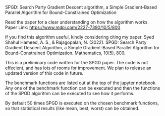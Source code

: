 SPGD: Search Party Gradient Descent algorithm, a Simple Gradient-Based Parallel Algorithm for Bound-Constrained Optimization

Read the paper for a clear understanding on how the algorithm works.
Paper Link: https://www.mdpi.com/2227-7390/10/5/800

If you find this algorithm useful, kindly considering citing my paper.
Syed Shahul Hameed, A. S., & Rajagopalan, N. (2022). SPGD: Search Party Gradient Descent Algorithm, a Simple Gradient-Based Parallel Algorithm for Bound-Constrained Optimization. Mathematics, 10(5), 800.

This is a preliminary code written for the SPGD paper.
The code is not effecient, and has lots of rooms for improvement.
We plan to release an updated version of this code in future.

The benchmark functions are listed out at the top of the jupyter notebook. Any one of the benchmark function can
be executed and then the functions of the SPGD algorithm can be executed to see how it performs.

By default 50 times SPGD is executed on the chosen benchmark functions, so that statistical results (like mean, best, worst) can be obtained. 
